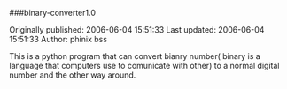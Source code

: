 ###binary-converter1.0

Originally published: 2006-06-04 15:51:33
Last updated: 2006-06-04 15:51:33
Author: phinix bss

This is a python program that can convert bianry number( binary is a language that computers use to comunicate with other) to a normal digital number and the other way around.